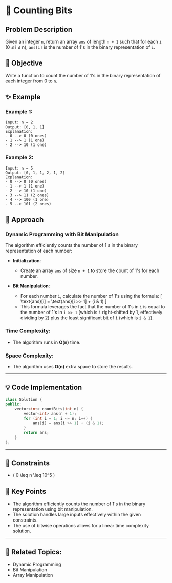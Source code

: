# 🔢 **Counting Bits**

## Problem Description

Given an integer `n`, return an array `ans` of length `n + 1` such that for each `i` (0 ≤ i ≤ n), `ans[i]` is the number of 1's in the binary representation of `i`.

## 🎯 **Objective**

Write a function to count the number of 1's in the binary representation of each integer from 0 to `n`.

## ✨ **Example**

### Example 1:
```plaintext
Input: n = 2
Output: [0, 1, 1]
Explanation:
- 0 --> 0 (0 ones)
- 1 --> 1 (1 one)
- 2 --> 10 (1 one)
```

### Example 2:
```plaintext
Input: n = 5
Output: [0, 1, 1, 2, 1, 2]
Explanation:
- 0 --> 0 (0 ones)
- 1 --> 1 (1 one)
- 2 --> 10 (1 one)
- 3 --> 11 (2 ones)
- 4 --> 100 (1 one)
- 5 --> 101 (2 ones)
```

## 🚀 **Approach**

### **Dynamic Programming with Bit Manipulation**

The algorithm efficiently counts the number of 1's in the binary representation of each number:

- **Initialization**:
  - Create an array `ans` of size `n + 1` to store the count of 1's for each number.

- **Bit Manipulation**:
  - For each number `i`, calculate the number of 1's using the formula:
    \[
    \text{ans}[i] = \text{ans}[i >> 1] + (i \& 1)
    \]
  - This formula leverages the fact that the number of 1's in `i` is equal to the number of 1's in `i >> 1` (which is `i` right-shifted by 1, effectively dividing by 2) plus the least significant bit of `i` (which is `i & 1`).

### **Time Complexity**:
- The algorithm runs in **O(n)** time.

### **Space Complexity**:
- The algorithm uses **O(n)** extra space to store the results.

---

## 💡 **Code Implementation**

```cpp
class Solution {
public:
    vector<int> countBits(int n) {
        vector<int> ans(n + 1);
        for (int i = 1; i <= n; i++) {
            ans[i] = ans[i >> 1] + (i & 1);
        }
        return ans;
    }
};
```

---

## 🔧 **Constraints**

- \( 0 \leq n \leq 10^5 \)

## 🌟 **Key Points**

- The algorithm efficiently counts the number of 1's in the binary representation using bit manipulation.
- The solution handles large inputs effectively within the given constraints.
- The use of bitwise operations allows for a linear time complexity solution.

---

## 🔗 **Related Topics**:
- Dynamic Programming
- Bit Manipulation
- Array Manipulation